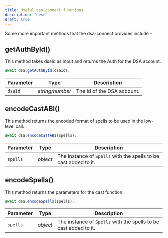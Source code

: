 ```yaml
---
title: Useful dsa-connect functions
description: "desc"
draft: true
---
```


Some more important methods that the dsa-connect provides include -

## getAuthById()

This method takes dsaId as input and returns the Auth for the DSA account.

```js
await dsa.getAuthById(dsaId);
```

| Parameter | Type            | Description                |
| --------- | --------------- | -------------------------- |
| `dsaId`   | _string/number_ | The Id of the DSA account. |

## encodeCastABI()

This method returns the encoded format of spells to be used in the low-level call.

```js
await dsa.encodeCastABI(spells);
```

| Parameter | Type     | Description                                                      |
| --------- | -------- | ---------------------------------------------------------------- |
| `spells`  | _object_ | The instance of `Spells` with the spells to be cast added to it. |

## encodeSpells()

This method returns the parameters for the cast function.

```js
await dsa.encodeSpells(spells);
```

| Parameter | Type     | Description                                                      |
| --------- | -------- | ---------------------------------------------------------------- |
| `spells`  | _object_ | The instance of `Spells` with the spells to be cast added to it. |
